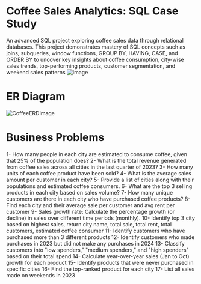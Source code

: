 # Coffee Sales Analytics: SQL Case Study
 An advanced SQL project exploring coffee sales data through relational databases. This project demonstrates mastery of SQL concepts such as joins, subqueries, window functions, GROUP BY, HAVING, CASE, and ORDER BY to uncover key insights about coffee consumption, city-wise sales trends, top-performing products, customer segmentation, and weekend sales patterns
![image](https://github.com/user-attachments/assets/fba6aecc-b8af-4264-8935-4a4291147499)

# ER Diagram 
![CoffeeERDImage](https://github.com/user-attachments/assets/696ac269-ce42-4e2e-be19-368350b333ab)

# Business Problems 
1-  How many people in each city are estimated to consume coffee, given that 25% of the population does?
2-  What is the total revenue generated from coffee sales across all cities in the last quarter of 2023?
3-  How many units of each coffee product have been sold?
4-  What is the average sales amount per customer in each city?
5-  Provide a list of cities along with their populations and estimated coffee consumers.
6-  What are the top 3 selling products in each city based on sales volume?
7-  How many unique customers are there in each city who have purchased coffee products?
8-  Find each city and their average sale per customer and avg rent per customer
9-  Sales growth rate: Calculate the percentage growth (or decline) in sales over different time periods (monthly).
10-  Identify top 3 city based on highest sales, return city name, total sale, total rent, total customers, estimated coffee consumer
11-  Identify customers who have purchased more than 3 different products
12-  Identify customers who made purchases in 2023 but did not make any purchases in 2024
13-  Classify customers into "low spenders," "medium spenders," and "high spenders" based on their total spend
14-  Calculate year-over-year sales (Jan to Oct) growth for each product
15-  Identify products that were never purchased in specific cities
16-  Find the top-ranked product for each city
17-  List all sales made on weekends in 2023
